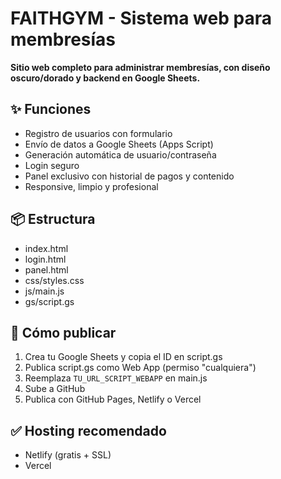# FAITHGYM - Sistema web para membresías

**Sitio web completo para administrar membresías, con diseño oscuro/dorado y backend en Google Sheets.**

## ✨ Funciones
- Registro de usuarios con formulario
- Envío de datos a Google Sheets (Apps Script)
- Generación automática de usuario/contraseña
- Login seguro
- Panel exclusivo con historial de pagos y contenido
- Responsive, limpio y profesional

## 📦 Estructura
- index.html
- login.html
- panel.html
- css/styles.css
- js/main.js
- gs/script.gs

## 🚀 Cómo publicar
1. Crea tu Google Sheets y copia el ID en script.gs
2. Publica script.gs como Web App (permiso "cualquiera")
3. Reemplaza `TU_URL_SCRIPT_WEBAPP` en main.js
4. Sube a GitHub
5. Publica con GitHub Pages, Netlify o Vercel

## ✅ Hosting recomendado
- Netlify (gratis + SSL)
- Vercel
